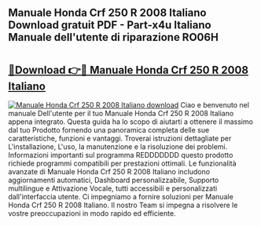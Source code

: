 ## Manuale Honda Crf 250 R 2008 Italiano Download gratuit PDF - Part-x4u Italiano Manuale dell'utente di riparazione RO06H

# <h2><a href="http://dfcfvt8.blite.top/?on=Manuale+Honda+Crf+250+R+2008+Italiano">🔗Download 👉🔴 Manuale Honda Crf 250 R 2008 Italiano</a></h2>

[![Manuale Honda Crf 250 R 2008 Italiano download](https://i.imgur.com/lujVjoI.png)](http://dfcfvt8.blite.top/?on=Manuale+Honda+Crf+250+R+2008+Italiano)
Ciao e benvenuto nel manuale Dell'utente per il tuo Manuale Honda Crf 250 R 2008 Italiano appena integrato. Questa guida ha lo scopo di aiutarti a ottenere il massimo dal tuo Prodotto fornendo una panoramica completa delle sue caratteristiche, funzioni e vantaggi. Troverai istruzioni dettagliate per L'installazione, L'uso, la manutenzione e la risoluzione dei problemi. Informazioni importanti sul programma REDDDDDDD questo prodotto richiede programmi compatibili per prestazioni ottimali. Le funzionalità avanzate di Manuale Honda Crf 250 R 2008 Italiano includono aggiornamenti automatici, Dashboard personalizzabile, Supporto multilingue e Attivazione Vocale, tutti accessibili e personalizzati dall'interfaccia utente. Ci impegniamo a fornire soluzioni per Manuale Honda Crf 250 R 2008 Italiano. Il nostro Team si impegna a risolvere le vostre preoccupazioni in modo rapido ed efficiente.
